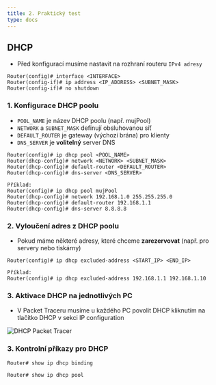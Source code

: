 ```yaml
---
title: 2. Praktický test
type: docs
---
```


## DHCP

- Před konfigurací musíme nastavit na rozhraní routeru `IPv4 adresy`

```
Router(config)# interface <INTERFACE>
Router(config-if)# ip address <IP_ADDRESS> <SUBNET_MASK>
Router(config-if)# no shutdown
```

### 1. Konfigurace DHCP poolu

- `POOL_NAME` je název DHCP poolu (např. mujPool)
- `NETWORK` a `SUBNET_MASK` definují obsluhovanou síť
- `DEFAULT_ROUTER` je gateway (výchozí brána) pro klienty
- `DNS_SERVER` je **volitelný** server DNS

```
Router(config)# ip dhcp pool <POOL_NAME>
Router(dhcp-config)# network <NETWORK> <SUBNET_MASK>
Router(dhcp-config)# default-router <DEFAULT_ROUTER>
Router(dhcp-config)# dns-server <DNS_SERVER>

Příklad:
Router(config)# ip dhcp pool mujPool
Router(dhcp-config)# network 192.168.1.0 255.255.255.0
Router(dhcp-config)# default-router 192.168.1.1
Router(dhcp-config)# dns-server 8.8.8.8
```

### 2. Vyloučení adres z DHCP poolu

- Pokud máme některé adresy, které chceme **zarezervovat** (např. pro servery nebo tiskárny)

```
Router(config)# ip dhcp excluded-address <START_IP> <END_IP>

Příklad:
Router(config)# ip dhcp excluded-address 192.168.1.1 192.168.1.10
```

### 3. Aktivace DHCP na jednotlivých PC

- V Packet Traceru musíme u každého PC povolit DHCP kliknutím na tlačítko DHCP v sekci IP configuration

![DHCP Packet Tracer](image.png)

### 3. Kontrolní příkazy pro DHCP

```
Router# show ip dhcp binding

Router# show ip dhcp pool
```
